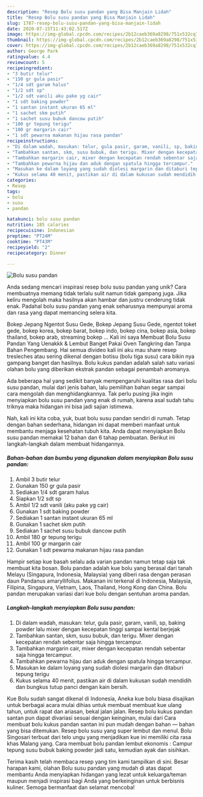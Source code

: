 ```yaml
---
description: "Resep Bolu susu pandan yang Bisa Manjain Lidah"
title: "Resep Bolu susu pandan yang Bisa Manjain Lidah"
slug: 1787-resep-bolu-susu-pandan-yang-bisa-manjain-lidah
date: 2020-07-15T11:43:02.517Z
image: https://img-global.cpcdn.com/recipes/2b12caeb369a8298/751x532cq70/bolu-susu-pandan-foto-resep-utama.jpg
thumbnail: https://img-global.cpcdn.com/recipes/2b12caeb369a8298/751x532cq70/bolu-susu-pandan-foto-resep-utama.jpg
cover: https://img-global.cpcdn.com/recipes/2b12caeb369a8298/751x532cq70/bolu-susu-pandan-foto-resep-utama.jpg
author: George Park
ratingvalue: 4.4
reviewcount: 5
recipeingredient:
- "3 butir telur"
- "150 gr gula pasir"
- "1/4 sdt garam halus"
- "1/2 sdt sp"
- "1/2 sdt vanili aku pake yg cair"
- "1 sdt baking powder"
- "1 santan instant ukuran 65 ml"
- "1 sachet skm putih"
- "1 sachet susu bubuk dancow putih"
- "180 gr tepung terigu"
- "100 gr margarin cair"
- "1 sdt pewarna makanan hijau rasa pandan"
recipeinstructions:
- "Di dalam wadah, masukan: telur, gula pasir, garam, vanili, sp, baking powder lalu mixer dengan kecepatan tinggi sampai kental berjejak"
- "Tambahkan santan, skm, susu bubuk, dan terigu. Mixer dengan kecepatan rendah sebentar saja hingga tercampur."
- "Tambahkan margarin cair, mixer dengan kecepatan rendah sebentar saja hingga tercampur."
- "Tambahkan pewarna hijau dan aduk dengan spatula hingga tercampur."
- "Masukan ke dalam loyang yang sudah diolesi margarin dan ditaburi tepung terigu"
- "Kukus selama 40 menit, pastikan air di dalam kukusan sudah mendidih dan bungkus tutup panci dengan kain bersih."
categories:
- Resep
tags:
- bolu
- susu
- pandan

katakunci: bolu susu pandan 
nutrition: 185 calories
recipecuisine: Indonesian
preptime: "PT24M"
cooktime: "PT43M"
recipeyield: "2"
recipecategory: Dinner

---
```



![Bolu susu pandan](https://img-global.cpcdn.com/recipes/2b12caeb369a8298/751x532cq70/bolu-susu-pandan-foto-resep-utama.jpg)

Anda sedang mencari inspirasi resep bolu susu pandan yang unik? Cara membuatnya memang tidak terlalu sulit namun tidak gampang juga. Jika keliru mengolah maka hasilnya akan hambar dan justru cenderung tidak enak. Padahal bolu susu pandan yang enak seharusnya mempunyai aroma dan rasa yang dapat memancing selera kita.

Bokep Jepang Ngentot Susu Gede, Bokep Jepang Susu Gede, ngentot toket gede, bokep korea, bokep barat, bokep indo, bokep cina, bokep asia, bokep thailand, bokep arab, streaming bokep … Kali ini saya Membuat Bolu Susu Pandan Yang Uenakkk &amp; Lembut Banget Pakai Oven Tangkring dan Tanpa Bahan Pengembang. Hai semua divideo kali ini aku mau share resep tresleches atau sering dikenal dengan botisu (bolu tiga susu) cara bikin nya gampang banget dan hasilnya. Bolu kukus pandan adalah salah satu variasi olahan bolu yang diberikan ekstrak pandan sebagai penambah aromanya.

Ada beberapa hal yang sedikit banyak mempengaruhi kualitas rasa dari bolu susu pandan, mulai dari jenis bahan, lalu pemilihan bahan segar sampai cara mengolah dan menghidangkannya. Tak perlu pusing jika ingin menyiapkan bolu susu pandan yang enak di rumah, karena asal sudah tahu triknya maka hidangan ini bisa jadi sajian istimewa.


Nah, kali ini kita coba, yuk, buat bolu susu pandan sendiri di rumah. Tetap dengan bahan sederhana, hidangan ini dapat memberi manfaat untuk membantu menjaga kesehatan tubuh kita. Anda dapat menyiapkan Bolu susu pandan memakai 12 bahan dan 6 tahap pembuatan. Berikut ini langkah-langkah dalam membuat hidangannya.

<!--inarticleads1-->

##### Bahan-bahan dan bumbu yang digunakan dalam menyiapkan Bolu susu pandan:

1. Ambil 3 butir telur
1. Gunakan 150 gr gula pasir
1. Sediakan 1/4 sdt garam halus
1. Siapkan 1/2 sdt sp
1. Ambil 1/2 sdt vanili (aku pake yg cair)
1. Gunakan 1 sdt baking powder
1. Sediakan 1 santan instant ukuran 65 ml
1. Gunakan 1 sachet skm putih
1. Sediakan 1 sachet susu bubuk dancow putih
1. Ambil 180 gr tepung terigu
1. Ambil 100 gr margarin cair
1. Gunakan 1 sdt pewarna makanan hijau rasa pandan


Hampir setiap kue basah selalu ada varian pandan namun tetap saja tak membuat kita bosan. Bolu pandan adalah kue bolu yang berasal dari tanah Melayu (Singapura, Indonesia, Malaysia) yang diberi rasa dengan perasan daun Pandanus amaryllifolius. Makanan ini terkenal di Indonesia, Malaysia, Filipina, Singapura, Vietnam, Laos, Thailand, Hong Kong dan China. Bolu pandan merupakan variasi dari kue bolu dengan sentuhan aroma pandan. 

<!--inarticleads2-->

##### Langkah-langkah menyiapkan Bolu susu pandan:

1. Di dalam wadah, masukan: telur, gula pasir, garam, vanili, sp, baking powder lalu mixer dengan kecepatan tinggi sampai kental berjejak
1. Tambahkan santan, skm, susu bubuk, dan terigu. Mixer dengan kecepatan rendah sebentar saja hingga tercampur.
1. Tambahkan margarin cair, mixer dengan kecepatan rendah sebentar saja hingga tercampur.
1. Tambahkan pewarna hijau dan aduk dengan spatula hingga tercampur.
1. Masukan ke dalam loyang yang sudah diolesi margarin dan ditaburi tepung terigu
1. Kukus selama 40 menit, pastikan air di dalam kukusan sudah mendidih dan bungkus tutup panci dengan kain bersih.


Kue Bolu sudah sangat dikenal di Indonesia, Aneka kue bolu biasa disajikan untuk berbagai acara mulai dihias untuk membuat membuat kue ulang tahun, untuk rapat dan ariasan, bekal jalan jalan. Resep bolu kukus pandan santan pun dapat divariasi sesuai dengan keinginan, mulai dari Cara membuat bolu kukus pandan santan ini pun mudah dengan bahan — bahan yang bisa ditemukan. Resep bolu susu yang super lembut dan menul. Bolu Singosari terbuat dari telo ungu yang menjadikan kue ini memiliki cita rasa khas Malang yang. Cara membuat bolu pandan lembut ekonomis : Campur tepung susu bubuk baking powder jadi satu, kemudian ayak dan sisihkan. 

Terima kasih telah membaca resep yang tim kami tampilkan di sini. Besar harapan kami, olahan Bolu susu pandan yang mudah di atas dapat membantu Anda menyiapkan hidangan yang lezat untuk keluarga/teman maupun menjadi inspirasi bagi Anda yang berkeinginan untuk berbisnis kuliner. Semoga bermanfaat dan selamat mencoba!
